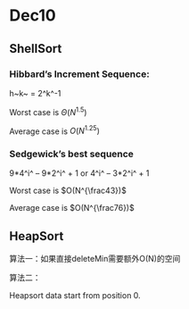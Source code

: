 # Dec10

## ShellSort

### Hibbard’s Increment Sequence:

h~k~ = 2^k^-1  

Worst case is $\Theta(N^{1.5})$

Average case is $O(N^{1.25})$

### Sedgewick’s best sequence 

9\*4^i^ – 9\*2^i^ + 1 or 4^i^ – 3\*2^i^ + 1

Worst case is $O(N^{\frac43})$

Average case is $O(N^{\frac76})$

## HeapSort

算法一：如果直接deleteMin需要额外O(N)的空间

算法二：

Heapsort data start from position 0.

